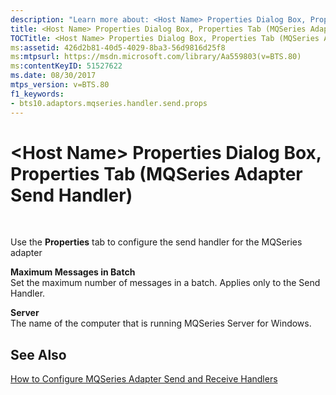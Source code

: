 ```yaml
---
description: "Learn more about: <Host Name> Properties Dialog Box, Properties Tab (MQSeries Adapter Send Handler)"
title: <Host Name> Properties Dialog Box, Properties Tab (MQSeries Adapter Send Handler)
TOCTitle: <Host Name> Properties Dialog Box, Properties Tab (MQSeries Adapter Send Handler)
ms:assetid: 426d2b81-40d5-4029-8ba3-56d9816d25f8
ms:mtpsurl: https://msdn.microsoft.com/library/Aa559803(v=BTS.80)
ms:contentKeyID: 51527622
ms.date: 08/30/2017
mtps_version: v=BTS.80
f1_keywords:
- bts10.adaptors.mqseries.handler.send.props
---
```


# \<Host Name\> Properties Dialog Box, Properties Tab (MQSeries Adapter Send Handler)

 

Use the **Properties** tab to configure the send handler for the MQSeries adapter

**Maximum Messages in Batch**  
Set the maximum number of messages in a batch. Applies only to the Send Handler.

**Server**  
The name of the computer that is running MQSeries Server for Windows.

## See Also

[How to Configure MQSeries Adapter Send and Receive Handlers](https://msdn.microsoft.com/library/aa561541\(v=bts.80\))


